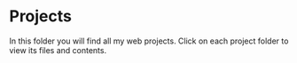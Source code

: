 # Projects

In this folder you will find all my web projects. Click on each project folder to view its files and contents.
